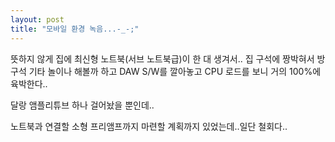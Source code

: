 ```yaml
---
layout: post
title: "모바일 환경 녹음...-_-;"
---
```


뜻하지 않게 집에 최신형 노트북(서브 노트북급)이 한 대 생겨서..
집 구석에 짱박혀서 방구석 기타 놀이나 해볼까 하고 DAW S/W를 깔아놓고
CPU 로드를 보니 거의 100%에 육박한다..

달랑 앰플리튜브 하나 걸어놨을 뿐인데..

노트북과 연결할 소형 프리앰프까지 마련할 계획까지 있었는데..일단 철회다..


